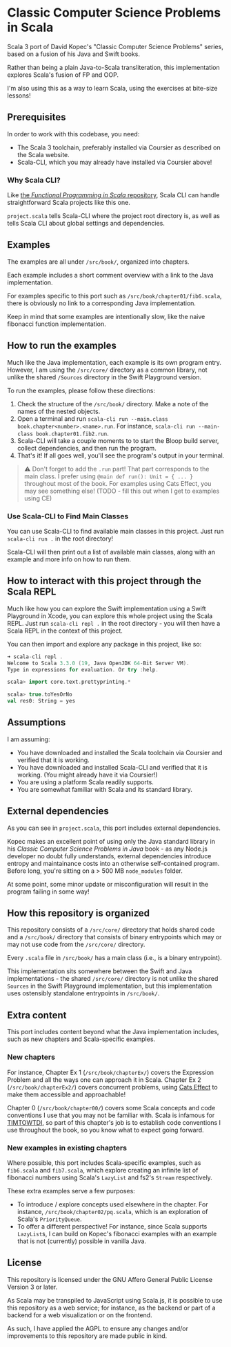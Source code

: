 # Classic Computer Science Problems in Scala

Scala 3 port of David Kopec's "Classic Computer Science Problems" series, based on a fusion of his Java and Swift books.

Rather than being a plain Java-to-Scala transliteration, this implementation explores Scala's fusion of FP and OOP.

I'm also using this as a way to learn Scala, using the exercises at bite-size lessons!

## Prerequisites

In order to work with this codebase, you need:

* The Scala 3 toolchain, preferably installed via Coursier as described on the Scala website.
* Scala-CLI, which you may already have installed via Coursier above!

### Why Scala CLI?

Like [the *Functional Programming in Scala* repository](https://github.com/fpinscala/fpinscala), Scala CLI can handle straightforward Scala projects like this one.

`project.scala` tells Scala-CLI where the project root directory is, as well as tells Scala CLI about global settings and dependencies.

## Examples

The examples are all under `/src/book/`, organized into chapters.

Each example includes a short comment overview with a link to the Java implementation.

For examples specific to this port such as `/src/book/chapter01/fib6.scala`, there is obviously no link to a corresponding Java implementation.

Keep in mind that some examples are intentionally slow, like the naive fibonacci function implementation.

## How to run the examples

Much like the Java implementation, each example is its own program entry. However, I am using the `/src/core/` directory as a common library, not unlike the shared `/Sources` directory in the Swift Playground version.

To run the examples, please follow these directions:

1. Check the structure of the `/src/book/` directory. Make a note of the names of the nested objects.
2. Open a terminal and run `scala-cli run --main.class book.chapter<number>.<name>.run`. For instance, `scala-cli run --main-class book.chapter01.fib2.run`.
3. Scala-CLI will take a couple moments to to start the Bloop build server, collect dependencies, and then run the program.
4. That's it! If all goes well, you'll see the program's output in your terminal.

> :warning: Don't forget to add the `.run` part!
> That part corresponds to the main class.
> I prefer using `@main def run(): Unit = { ... }` throughout most of the book.
> For examples using Cats Effect, you may see something else! (TODO - fill this out when I get to examples using CE)

### Use Scala-CLI to Find Main Classes

You can use Scala-CLI to find available main classes in this project. Just run `scala-cli run .` in the root directory!

Scala-CLI will then print out a list of available main classes, along with an example and more info on how to run them.

## How to interact with this project through the Scala REPL

Much like how you can explore the Swift implementation using a Swift Playground in Xcode, you can explore this whole project using the Scala REPL. Just run `scala-cli repl .` in the root directory - you will then have a Scala REPL in the context of this project.

You can then import and explore any package in this project, like so:

```scala
➜ scala-cli repl .
Welcome to Scala 3.3.0 (19, Java OpenJDK 64-Bit Server VM).
Type in expressions for evaluation. Or try :help.

scala> import core.text.prettyprinting.*

scala> true.toYesOrNo
val res0: String = yes
```

## Assumptions

I am assuming:

* You have downloaded and installed the Scala toolchain via Coursier and verified that it is working.
* You have downloaded and installed Scala-CLI and verified that it is working. (You might already have it via Coursier!)
* You are using a platform Scala readily supports.
* You are somewhat familiar with Scala and its standard library.

## External dependencies

As you can see in `project.scala`, this port includes external dependencies.

Kopec makes an excellent point of using only the Java standard library in his *Classic Computer Science Problems in Java* book - as any Node.js developer no doubt fully understands, external dependencies introduce entropy and maintainance costs into an otherwise self-contained program. Before long, you're sitting on a > 500 MB `node_modules` folder.

At some point, some minor update or misconfiguration will result in the program failing in some way!

## How this repository is organized

This repository consists of a `/src/core/` directory that holds shared code and a `/src/book/` directory that consists of binary entrypoints which may or may not use code from the `/src/core/` directory.

Every `.scala` file in `/src/book/` has a main class (i.e., is a binary entrypoint).

This implementation sits somewhere between the Swift and Java implementations - the shared `/src/core/` directory is not unlike the shared `Sources` in the Swift Playground implementation, but this implementation uses ostensibly standalone entrypoints in `/src/book/`.

## Extra content

This port includes content beyond what the Java implementation includes, such as new chapters and Scala-specific examples.

### New chapters

For instance, Chapter Ex 1 (`/src/book/chapterEx/`) covers the Expression Problem and all the ways one can approach it in Scala. Chapter Ex 2 (`/src/book/chapterEx2/`) covers concurrent problems, using [Cats Effect](https://typelevel.org/cats-effect/) to make them accessible and approachable!

Chapter 0 (`/src/book/chapter00/`) covers some Scala concepts and code conventions I use that you may not be familiar with. Scala is infamous for [TIMTOWTDI](https://wiki.c2.com/?ThereIsMoreThanOneWayToDoIt), so part of this chapter's job is to establish code conventions I use throughout the book, so you know what to expect going forward.

### New examples in existing chapters

Where possible, this port includes Scala-specific examples, such as `fib6.scala` and `fib7.scala`, which explore creating an infinite list of fibonacci numbers using Scala's `LazyList` and fs2's `Stream` respectively.

These extra examples serve a few purposes:

* To introduce / explore concepts used elsewhere in the chapter. For instance, `/src/book/chapter02/pq.scala`, which is an exploration of Scala's `PriorityQueue`.
* To offer a different perspective! For instance, since Scala supports `LazyList`s, I can build on Kopec's fibonacci examples with an example that is not (currently) possible in vanilla Java.

## License

This repository is licensed under the GNU Affero General Public License Version 3 or later.

As Scala may be transpiled to JavaScript using Scala.js, it is possible to use this repository as a web service; for instance, as the backend or part of a backend for a web visualization or on the frontend.

As such, I have applied the AGPL to ensure any changes and/or improvements to this repository are made public in kind.
